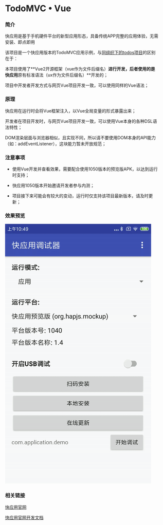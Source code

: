 # TodoMVC • Vue

### 简介

快应用是基于手机硬件平台的新型应用形态，具备传统APP完整的应用体验，无需安装、即点即用

该项目是一个快应用版本的TodoMVC应用示例，与[同组织下的todos项目](https://github.com/quickappcn/todos)的区别在于：

本项目使用了**Vue2开源框架（vue作为文件后缀名）**进行开发，后者使用的是快应用**原有标准语法（ux作为文件后缀名）**开发的；

项目中开发者开发方式与网页Vue项目开发一致，可以使用同样的Vue语法；

### 原理

快应用在运行时会将Vue框架注入，以Vue全局变量的形式暴露出来；

开发者在项目开发时，与网页Vue项目开发一致，可以使用Vue本身的各种DSL语法特性；

DOM渲染层面与浏览器相似，且实现不同，所以请不要使用DOM本身的API能力（如：addEventListener），这块能力暂未开放规范；

### 注意事项

- 使用Vue开发并查看效果，需要配合使用1050版本的预览版APK，以达到运行时支持；

- 快应用1050版本开始邀请开发者参与内测；

- 项目接下来可能会有较大的变动，运行时仅支持该项目最新版本，请及时更新；

### 效果预览

![效果预览](./preview.gif)

### 相关链接

[快应用官网](https://www.quickapp.cn/)

[快应用官网开发文档](https://doc.quickapp.cn/)